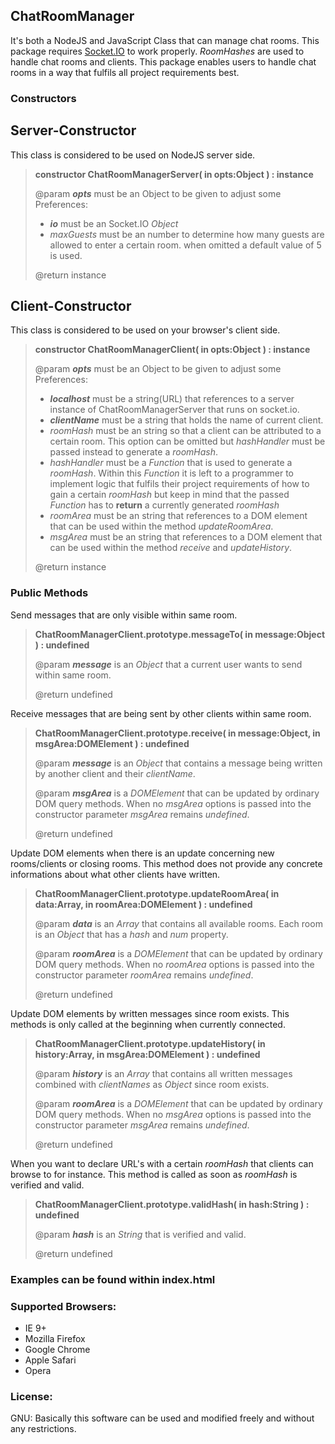 <h2>ChatRoomManager</h2>
<p>
  It's both a NodeJS and JavaScript Class that can manage chat rooms. This package requires <a href="http://socket.io/">Socket.IO</a> to work properly.
  <i>RoomHashes</i> are used to handle chat rooms and clients. This package enables users to handle chat rooms in a way that fulfils all project requirements best.
</p>

<h3>Constructors</h3>

<h2>Server-Constructor</h2>

<p>This class is considered to be used on NodeJS server side.</p>

<blockquote>

  <p><b>constructor ChatRoomManagerServer( in opts:Object ) : instance</b></p>
  <p>
	@param <b><i>opts</i></b> must be an Object to be given to adjust some Preferences:
	<ul>
         <li><b><i>io</i></b> must be an Socket.IO <i>Object</i></li>
	 <li><i>maxGuests</i> must be an number to determine how many guests are allowed to enter a certain room. when omitted a default value of 5 is used.</li>
	</ul>
  </p>

  <p>@return instance</p>
	
</blockquote>

<h2>Client-Constructor</h2>

<p>This class is considered to be used on your browser's client side.</p>

<blockquote>

  <p><b>constructor ChatRoomManagerClient( in opts:Object ) : instance</b></p>
  <p>
	@param <b><i>opts</i></b> must be an Object to be given to adjust some Preferences:
	<ul>
         <li><b><i>localhost</i></b> must be a string(URL) that references to a server instance of ChatRoomManagerServer that runs on socket.io.</li>
         <li><b><i>clientName</i></b> must be a string that holds the name of current client.</li>
	 <li><i>roomHash</i> must be an string so that a client can be attributed to a certain room. This option can be omitted but <i>hashHandler</i> must be passed instead to generate a <i>roomHash</i>.</li>
         <li><i>hashHandler</i> must be a <i>Function</i> that is used to generate a <i>roomHash</i>. Within this <i>Function</i> it is left to a programmer to implement logic that fulfils their project requirements of how to gain a certain <i>roomHash</i> but keep in mind that the passed <i>Function</i> has to <b>return</b> a currently generated <i>roomHash</i></li>
         <li><i>roomArea</i> must be an string that references to a DOM element that can be used within the method <i>updateRoomArea</i>.</li>
         <li><i>msgArea</i> must be an string that references to a DOM element that can be used within the method <i>receive</i> and <i>updateHistory</i>.</li>
	</ul>
  </p>

  <p>@return instance</p>
	
</blockquote>

<h3>Public Methods</h3>

<p>Send messages that are only visible within same room.<p>

<blockquote>

  <p><b>ChatRoomManagerClient.prototype.messageTo( in message:Object ) : undefined</b></p>
  <p>
     <p>@param <b><i>message</i></b> is an <i>Object</i> that a current user wants to send within same room.</p>
  </p>

  <p>@return undefined</p>

</blockquote>

<p>Receive messages that are being sent by other clients within same room.<p>

<blockquote>

  <p><b>ChatRoomManagerClient.prototype.receive( in message:Object, in msgArea:DOMElement ) : undefined</b></p>
  <p>
     <p>@param <b><i>message</i></b> is an <i>Object</i> that contains a message being written by another client and their <i>clientName</i>.</p>
     <p>@param <b><i>msgArea</i></b> is a <i>DOMElement</i> that can be updated by ordinary DOM query methods. When no <i>msgArea</i> options is passed into the constructor parameter <i>msgArea</i> remains <i>undefined</i>.</p>
  </p>

  <p>@return undefined</p>

</blockquote>

<p>Update DOM elements when there is an update concerning new rooms/clients or closing rooms. This method does not provide any concrete informations about what other clients have written.<p>

<blockquote>

  <p><b>ChatRoomManagerClient.prototype.updateRoomArea( in data:Array, in roomArea:DOMElement ) : undefined</b></p>
  <p>
     <p>@param <b><i>data</i></b> is an <i>Array</i> that contains all available rooms. Each room is an <i>Object</i> that has a <i>hash</i> and <i>num</i> property.</p>
     <p>@param <b><i>roomArea</i></b> is a <i>DOMElement</i> that can be updated by ordinary DOM query methods. When no <i>roomArea</i> options is passed into the constructor parameter <i>roomArea</i> remains <i>undefined</i>.</p>
  </p>

  <p>@return undefined</p>

</blockquote>

<p>Update DOM elements by written messages since room exists. This methods is only called at the beginning when currently connected.<p>

<blockquote>

  <p><b>ChatRoomManagerClient.prototype.updateHistory( in history:Array, in msgArea:DOMElement ) : undefined</b></p>
  <p>
     <p>@param <b><i>history</i></b> is an <i>Array</i> that contains all written messages combined with <i>clientNames</i> as <i>Object</i> since room exists.</p>
     <p>@param <b><i>roomArea</i></b> is a <i>DOMElement</i> that can be updated by ordinary DOM query methods. When no <i>msgArea</i> options is passed into the constructor parameter <i>msgArea</i> remains <i>undefined</i>.</p>
  </p>

  <p>@return undefined</p>

</blockquote>

<p>When you want to declare URL's with a certain <i>roomHash</i> that clients can browse to for instance. This method is called as soon as <i>roomHash</i> is verified and valid.<p>

<blockquote>

  <p><b>ChatRoomManagerClient.prototype.validHash( in hash:String ) : undefined</b></p>
  <p>
     <p>@param <b><i>hash</i></b> is an <i>String</i> that is verified and valid.</p>
  </p>

  <p>@return undefined</p>

</blockquote>

<h3>Examples can be found within index.html</h3>

<h3>Supported Browsers:</h3>

<ul>
  <li>IE 9+</li>
  <li>Mozilla Firefox</li>
  <li>Google Chrome</li>
  <li>Apple Safari</li>
  <li>Opera</li>
</ul>

<h3>License:</h3>
GNU: Basically this software can be used and modified freely and without any restrictions.